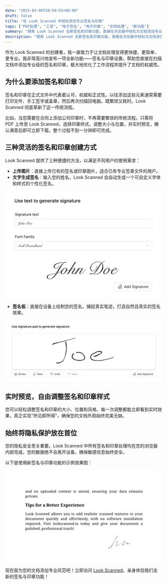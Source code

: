 ```yaml
---
date: "2025-03-06T20:59:55+08:00"
draft: false
title: "在 Look Scanned 中轻松添加专业签名与印章"
tags: ["PDF处理", "工具", "电子签名", "电子印章", "文档处理", "新功能"]
summary: "探索 Look Scanned 全新签名和印章功能，直接在浏览器中轻松为文档添加专业签名和印章。提供多种签名创建方法、自定义选项及隐私保护。"
description: "探索 Look Scanned 全新签名和印章功能，直接在浏览器中轻松为文档添加专业签名和印章。提供多种签名创建方法、自定义选项及隐私保护。"
---
```


作为 Look Scanned 的创建者，我一直致力于让文档处理变得更快捷、更简单、更专业。我非常高兴地宣布一项全新功能——签名与印章设置，帮助您直接在扫描文档中添加专业级的签名和印章，极大地优化了工作流程并提升了文档的权威性。

## 为什么要添加签名和印章？

签名和印章在正式文件中代表着认可、权威和正式性。以往添加这些元素通常需要打印文件、手工签字或盖章，然后再次扫描回电脑，既繁琐又耗时。Look Scanned 彻底革新了这一传统流程。

比如，当您需要在合同上添加公司印章时，不再需要繁琐的传统流程。只需将 PDF 上传至 Look Scanned，选择印章样式，调整大小与位置，并实时预览，确认满意后即可立即下载。整个过程不到一分钟即可完成。

## 三种灵活的签名和印章创建方式

Look Scanned 提供了三种便捷的方法，以满足不同用户的使用需求：

- **上传图片**：直接上传已有的签名或印章图片，适合已有专业签章文件的用户。
- **文字生成签名**：输入您的姓名，Look Scanned 会自动生成一个可自定义字体和样式的个性化签名。

![文字生成签名示例](./use-text-to-generate-signature-example.webp)

- **签名板**：直接在设备上绘制您的签名，捕捉真实笔迹，打造自然且真实的签名效果。

![签名板示例](./use-signature-pad-to-generate-signature-example.webp)

## 实时预览，自由调整签名和印章样式

您可以轻松调整签名和印章的大小、位置和风格，每一次调整都能立即看到实时效果，真正实现"所见即所得"，确保您的文档外观始终完美无缺。

## 始终将隐私保护放在首位

您的隐私安全至关重要。Look Scanned 中所有签名和印章处理均在您的浏览器内部完成，您的数据绝不会离开设备，确保敏感信息始终安全。

以下是使用新签名与印章功能的示例效果图：

![签名和印章示例](./signature-and-stamp-example.webp)

现在就为您的文档添加专业风范吧！立即访问 [Look Scanned](https://lookscanned.io)，亲身体验我们全新的签名与印章功能！
